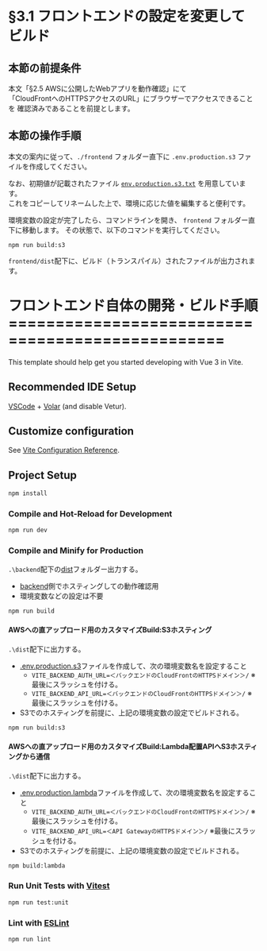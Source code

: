 # §3.1 フロントエンドの設定を変更してビルド

## 本節の前提条件

本文「§2.5 AWSに公開したWebアプリを動作確認」にて  
「CloudFrontへのHTTPSアクセスのURL」にブラウザーでアクセスできることを
確認済みであることを前提とします。


## 本節の操作手順

本文の案内に従って、`./frontend` フォルダー直下に
`.env.production.s3` ファイルを作成してください。

なお、初期値が記載されたファイル 
[`env.production.s3.txt`](./env.production.s3.txt) 
を用意しています。  
これをコピーしてリネームした上で、環境に応じた値を編集すると便利です。

環境変数の設定が完了したら、コマンドラインを開き、
`frontend` フォルダー直下に移動します。
その状態で、以下のコマンドを実行してください。

```
npm run build:s3
```

`frontend/dist`配下に、ビルド（トランスパイル）されたファイルが出力されます。




# フロントエンド自体の開発・ビルド手順 =================================================

This template should help get you started developing with Vue 3 in Vite.

## Recommended IDE Setup

[VSCode](https://code.visualstudio.com/) + [Volar](https://marketplace.visualstudio.com/items?itemName=Vue.volar) (and disable Vetur).

## Customize configuration

See [Vite Configuration Reference](https://vite.dev/config/).

## Project Setup

```sh
npm install
```

### Compile and Hot-Reload for Development

```sh
npm run dev
```



### Compile and Minify for Production

`.\backend`配下の[dist](../backend/dist/)フォルダー出力する。

* [backend](../backend/)側でホスティングしての動作確認用
* 環境変数などの設定は不要

```sh
npm run build
```

#### AWSへの直アップロード用のカスタマイズBuild:S3ホスティング

`.\dist`配下に出力する。

* [.env.production.s3](./.env.production.s3)ファイルを作成して、次の環境変数名を設定すること
    * `VITE_BACKEND_AUTH_URL=＜バックエンドのCloudFrontのHTTPSドメイン＞/`  ※最後にスラッシュを付ける。
    * `VITE_BACKEND_API_URL=＜バックエンドのCloudFrontのHTTPSドメイン＞/`  ※最後にスラッシュを付ける。
* S3でのホスティングを前提に、上記の環境変数の設定でビルドされる。

```sh
npm run build:s3
```

#### AWSへの直アップロード用のカスタマイズBuild:Lambda配置APIへS3ホスティングから通信

`.\dist`配下に出力する。

* [.env.production.lambda](./.env.production.lambda)ファイルを作成して、次の環境変数名を設定すること
    * `VITE_BACKEND_AUTH_URL=＜バックエンドのCloudFrontのHTTPSドメイン＞/`  ※最後にスラッシュを付ける。
    * `VITE_BACKEND_API_URL=＜API GatewayのHTTPSドメイン＞/`  ※最後にスラッシュを付ける。
* S3でのホスティングを前提に、上記の環境変数の設定でビルドされる。

```sh
npm build:lambda
```

### Run Unit Tests with [Vitest](https://vitest.dev/)

```sh
npm run test:unit
```

### Lint with [ESLint](https://eslint.org/)

```sh
npm run lint
```
